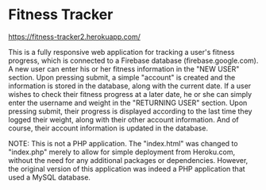 # Fitness Tracker

https://fitness-tracker2.herokuapp.com/

This is a fully responsive web application for tracking a user's fitness progress, which is connected to a Firebase database (firebase.google.com). A new user can enter his or her fitness information in the "NEW USER" section. Upon pressing submit, a simple "account" is created and the information is stored in the database, along with the current date. If a user wishes to check their fitness progress at a later date, he or she can simply enter the username and weight in the "RETURNING USER" section. Upon pressing submit, their progress is displayed according to the last time they logged their weight, along with their other account information. And of course, their account information is updated in the database.

NOTE: This is not a PHP application. The "index.html" was changed to "index.php" merely to allow for simple deployment from Heroku.com, without the need for any additional packages or dependencies. However, the original version of this application was indeed a PHP application that used a MySQL database. 
